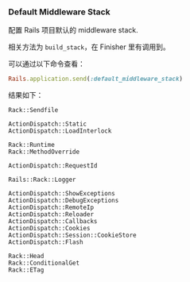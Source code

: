 
### Default Middleware Stack

配置 Rails 项目默认的 middleware stack.

相关方法为 `build_stack`，在 Finisher 里有调用到。

可以通过以下命令查看：

```ruby
Rails.application.send(:default_middleware_stack)
```

结果如下：

```
Rack::Sendfile

ActionDispatch::Static
ActionDispatch::LoadInterlock

Rack::Runtime
Rack::MethodOverride

ActionDispatch::RequestId

Rails::Rack::Logger

ActionDispatch::ShowExceptions
ActionDispatch::DebugExceptions
ActionDispatch::RemoteIp
ActionDispatch::Reloader
ActionDispatch::Callbacks
ActionDispatch::Cookies
ActionDispatch::Session::CookieStore
ActionDispatch::Flash

Rack::Head
Rack::ConditionalGet
Rack::ETag
```
